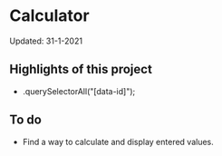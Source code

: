 # Calculator

Updated: 31-1-2021


## Highlights of this project
* .querySelectorAll("[data-id]");


## To do
* Find a way to calculate and display entered values.

